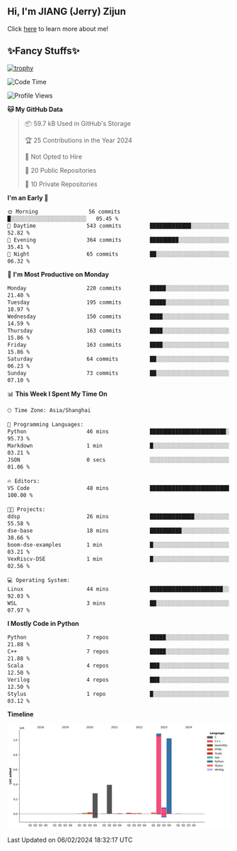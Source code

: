 ## Hi, I'm JIANG (Jerry) Zijun

Click [here](https://jzjerry.github.io/about/) to learn more about me!

## ✨Fancy Stuffs✨
[![trophy](https://github-profile-trophy.vercel.app/?username=jzjerry&theme=onedark)](https://github.com/ryo-ma/github-profile-trophy)
<!--START_SECTION:waka-->
![Code Time](http://img.shields.io/badge/Code%20Time-249%20hrs-blue)

![Profile Views](http://img.shields.io/badge/Profile%20Views-0-blue)

**🐱 My GitHub Data** 

> 📦 59.7 kB Used in GitHub's Storage 
 > 
> 🏆 25 Contributions in the Year 2024
 > 
> 🚫 Not Opted to Hire
 > 
> 📜 20 Public Repositories 
 > 
> 🔑 10 Private Repositories 
 > 
**I'm an Early 🐤** 

```text
🌞 Morning                56 commits          █░░░░░░░░░░░░░░░░░░░░░░░░   05.45 % 
🌆 Daytime                543 commits         █████████████░░░░░░░░░░░░   52.82 % 
🌃 Evening                364 commits         █████████░░░░░░░░░░░░░░░░   35.41 % 
🌙 Night                  65 commits          ██░░░░░░░░░░░░░░░░░░░░░░░   06.32 % 
```
📅 **I'm Most Productive on Monday** 

```text
Monday                   220 commits         █████░░░░░░░░░░░░░░░░░░░░   21.40 % 
Tuesday                  195 commits         █████░░░░░░░░░░░░░░░░░░░░   18.97 % 
Wednesday                150 commits         ████░░░░░░░░░░░░░░░░░░░░░   14.59 % 
Thursday                 163 commits         ████░░░░░░░░░░░░░░░░░░░░░   15.86 % 
Friday                   163 commits         ████░░░░░░░░░░░░░░░░░░░░░   15.86 % 
Saturday                 64 commits          ██░░░░░░░░░░░░░░░░░░░░░░░   06.23 % 
Sunday                   73 commits          ██░░░░░░░░░░░░░░░░░░░░░░░   07.10 % 
```


📊 **This Week I Spent My Time On** 

```text
🕑︎ Time Zone: Asia/Shanghai

💬 Programming Languages: 
Python                   46 mins             ████████████████████████░   95.73 % 
Markdown                 1 min               █░░░░░░░░░░░░░░░░░░░░░░░░   03.21 % 
JSON                     0 secs              ░░░░░░░░░░░░░░░░░░░░░░░░░   01.06 % 

🔥 Editors: 
VS Code                  48 mins             █████████████████████████   100.00 % 

🐱‍💻 Projects: 
ddsp                     26 mins             ██████████████░░░░░░░░░░░   55.58 % 
dse-base                 18 mins             ██████████░░░░░░░░░░░░░░░   38.66 % 
boom-dse-examples        1 min               █░░░░░░░░░░░░░░░░░░░░░░░░   03.21 % 
VexRiscv-DSE             1 min               █░░░░░░░░░░░░░░░░░░░░░░░░   02.56 % 

💻 Operating System: 
Linux                    44 mins             ███████████████████████░░   92.03 % 
WSL                      3 mins              ██░░░░░░░░░░░░░░░░░░░░░░░   07.97 % 
```

**I Mostly Code in Python** 

```text
Python                   7 repos             █████░░░░░░░░░░░░░░░░░░░░   21.88 % 
C++                      7 repos             █████░░░░░░░░░░░░░░░░░░░░   21.88 % 
Scala                    4 repos             ███░░░░░░░░░░░░░░░░░░░░░░   12.50 % 
Verilog                  4 repos             ███░░░░░░░░░░░░░░░░░░░░░░   12.50 % 
Stylus                   1 repo              █░░░░░░░░░░░░░░░░░░░░░░░░   03.12 % 
```



**Timeline**

![Lines of Code chart](https://raw.githubusercontent.com/Jzjerry/Jzjerry/main/assets/bar_graph.png)


 Last Updated on 06/02/2024 18:32:17 UTC
<!--END_SECTION:waka-->
